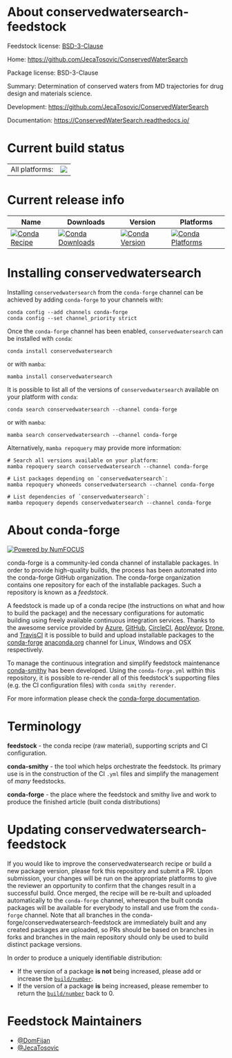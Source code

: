 About conservedwatersearch-feedstock
====================================

Feedstock license: [BSD-3-Clause](https://github.com/conda-forge/conservedwatersearch-feedstock/blob/main/LICENSE.txt)

Home: https://github.com/JecaTosovic/ConservedWaterSearch

Package license: BSD-3-Clause

Summary: Determination of conserved waters from MD trajectories for drug design and materials science.

Development: https://github.com/JecaTosovic/ConservedWaterSearch

Documentation: https://ConservedWaterSearch.readthedocs.io/

Current build status
====================


<table><tr><td>All platforms:</td>
    <td>
      <a href="https://dev.azure.com/conda-forge/feedstock-builds/_build/latest?definitionId=18658&branchName=main">
        <img src="https://dev.azure.com/conda-forge/feedstock-builds/_apis/build/status/conservedwatersearch-feedstock?branchName=main">
      </a>
    </td>
  </tr>
</table>

Current release info
====================

| Name | Downloads | Version | Platforms |
| --- | --- | --- | --- |
| [![Conda Recipe](https://img.shields.io/badge/recipe-conservedwatersearch-green.svg)](https://anaconda.org/conda-forge/conservedwatersearch) | [![Conda Downloads](https://img.shields.io/conda/dn/conda-forge/conservedwatersearch.svg)](https://anaconda.org/conda-forge/conservedwatersearch) | [![Conda Version](https://img.shields.io/conda/vn/conda-forge/conservedwatersearch.svg)](https://anaconda.org/conda-forge/conservedwatersearch) | [![Conda Platforms](https://img.shields.io/conda/pn/conda-forge/conservedwatersearch.svg)](https://anaconda.org/conda-forge/conservedwatersearch) |

Installing conservedwatersearch
===============================

Installing `conservedwatersearch` from the `conda-forge` channel can be achieved by adding `conda-forge` to your channels with:

```
conda config --add channels conda-forge
conda config --set channel_priority strict
```

Once the `conda-forge` channel has been enabled, `conservedwatersearch` can be installed with `conda`:

```
conda install conservedwatersearch
```

or with `mamba`:

```
mamba install conservedwatersearch
```

It is possible to list all of the versions of `conservedwatersearch` available on your platform with `conda`:

```
conda search conservedwatersearch --channel conda-forge
```

or with `mamba`:

```
mamba search conservedwatersearch --channel conda-forge
```

Alternatively, `mamba repoquery` may provide more information:

```
# Search all versions available on your platform:
mamba repoquery search conservedwatersearch --channel conda-forge

# List packages depending on `conservedwatersearch`:
mamba repoquery whoneeds conservedwatersearch --channel conda-forge

# List dependencies of `conservedwatersearch`:
mamba repoquery depends conservedwatersearch --channel conda-forge
```


About conda-forge
=================

[![Powered by
NumFOCUS](https://img.shields.io/badge/powered%20by-NumFOCUS-orange.svg?style=flat&colorA=E1523D&colorB=007D8A)](https://numfocus.org)

conda-forge is a community-led conda channel of installable packages.
In order to provide high-quality builds, the process has been automated into the
conda-forge GitHub organization. The conda-forge organization contains one repository
for each of the installable packages. Such a repository is known as a *feedstock*.

A feedstock is made up of a conda recipe (the instructions on what and how to build
the package) and the necessary configurations for automatic building using freely
available continuous integration services. Thanks to the awesome service provided by
[Azure](https://azure.microsoft.com/en-us/services/devops/), [GitHub](https://github.com/),
[CircleCI](https://circleci.com/), [AppVeyor](https://www.appveyor.com/),
[Drone](https://cloud.drone.io/welcome), and [TravisCI](https://travis-ci.com/)
it is possible to build and upload installable packages to the
[conda-forge](https://anaconda.org/conda-forge) [anaconda.org](https://anaconda.org/)
channel for Linux, Windows and OSX respectively.

To manage the continuous integration and simplify feedstock maintenance
[conda-smithy](https://github.com/conda-forge/conda-smithy) has been developed.
Using the ``conda-forge.yml`` within this repository, it is possible to re-render all of
this feedstock's supporting files (e.g. the CI configuration files) with ``conda smithy rerender``.

For more information please check the [conda-forge documentation](https://conda-forge.org/docs/).

Terminology
===========

**feedstock** - the conda recipe (raw material), supporting scripts and CI configuration.

**conda-smithy** - the tool which helps orchestrate the feedstock.
                   Its primary use is in the construction of the CI ``.yml`` files
                   and simplify the management of *many* feedstocks.

**conda-forge** - the place where the feedstock and smithy live and work to
                  produce the finished article (built conda distributions)


Updating conservedwatersearch-feedstock
=======================================

If you would like to improve the conservedwatersearch recipe or build a new
package version, please fork this repository and submit a PR. Upon submission,
your changes will be run on the appropriate platforms to give the reviewer an
opportunity to confirm that the changes result in a successful build. Once
merged, the recipe will be re-built and uploaded automatically to the
`conda-forge` channel, whereupon the built conda packages will be available for
everybody to install and use from the `conda-forge` channel.
Note that all branches in the conda-forge/conservedwatersearch-feedstock are
immediately built and any created packages are uploaded, so PRs should be based
on branches in forks and branches in the main repository should only be used to
build distinct package versions.

In order to produce a uniquely identifiable distribution:
 * If the version of a package **is not** being increased, please add or increase
   the [``build/number``](https://docs.conda.io/projects/conda-build/en/latest/resources/define-metadata.html#build-number-and-string).
 * If the version of a package **is** being increased, please remember to return
   the [``build/number``](https://docs.conda.io/projects/conda-build/en/latest/resources/define-metadata.html#build-number-and-string)
   back to 0.

Feedstock Maintainers
=====================

* [@DomFijan](https://github.com/DomFijan/)
* [@JecaTosovic](https://github.com/JecaTosovic/)


<!-- dummy commit to enable rerendering -->


